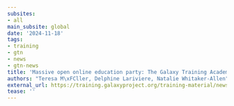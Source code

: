 ```yaml
---
subsites:
- all
main_subsite: global
date: '2024-11-18'
tags:
- training
- gtn
- news
- gtn-news
title: 'Massive open online education party: The Galaxy Training Academy'
authors: "Teresa M\xFCller, Delphine Lariviere, Natalie Whitaker-Allen"
external_url: https://training.galaxyproject.org/training-material/news/2024/11/18/gta2024.html
tease: ''
---
```

